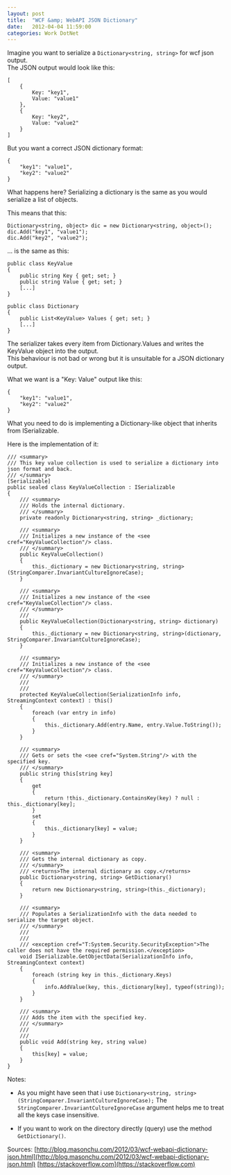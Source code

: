 ```yaml
---
layout: post
title:  "WCF &amp; WebAPI JSON Dictionary"
date:   2012-04-04 11:59:00
categories: Work DotNet
---
```


Imagine you want to serialize a `Dictionary<string, string>` for wcf json output.  
The JSON output would look like this:

```
[
    {
        Key: "key1",
        Value: "value1"
    },
    {
        Key: "key2",
        Value: "value2"
    }
]
```

But you want a correct JSON dictionary format:

```
{
    "key1": "value1",
    "key2": "value2"
}
```

What happens here? Serializing a dictionary is the same as you would serialize a list of objects.

This means that this:

```
Dictionary<string, object> dic = new Dictionary<string, object>();
dic.Add("key1", "value1");
dic.Add("key2", "value2");
```

... is the same as this:

```
public class KeyValue
{
    public string Key { get; set; }
    public string Value { get; set; }
    [...]
}

public class Dictionary
{
    public List<KeyValue> Values { get; set; }
    [...]
}
```

The serializer takes every item from Dictionary.Values and writes the KeyValue object into the output.  
This behaviour is not bad or wrong but it is unsuitable for a JSON dictionary output.

What we want is a "Key: Value" output like this:
```
{
    "key1": "value1",
    "key2": "value2"
}
```

What you need to do is implementing a Dictionary-like object that inherits from ISerializable.

Here is the implementation of it:

```
/// <summary>
/// This key value collection is used to serialize a dictionary into json format and back.
/// </summary>
[Serializable]
public sealed class KeyValueCollection : ISerializable
{
    /// <summary>
    /// Holds the internal dictionary.
    /// </summary>
    private readonly Dictionary<string, string> _dictionary;

    /// <summary>
    /// Initializes a new instance of the <see cref="KeyValueCollection"/> class.
    /// </summary>
    public KeyValueCollection()
    {
        this._dictionary = new Dictionary<string, string>(StringComparer.InvariantCultureIgnoreCase);
    }

    /// <summary>
    /// Initializes a new instance of the <see cref="KeyValueCollection"/> class.
    /// </summary>
    /// 
    public KeyValueCollection(Dictionary<string, string> dictionary)
    {
        this._dictionary = new Dictionary<string, string>(dictionary, StringComparer.InvariantCultureIgnoreCase);
    }

    /// <summary>
    /// Initializes a new instance of the <see cref="KeyValueCollection"/> class.
    /// </summary>
    /// 
    /// 
    protected KeyValueCollection(SerializationInfo info, StreamingContext context) : this()
    {
        foreach (var entry in info)
        {
            this._dictionary.Add(entry.Name, entry.Value.ToString());
        }
    }

    /// <summary>
    /// Gets or sets the <see cref="System.String"/> with the specified key.
    /// </summary>
    public string this[string key]
    {
        get
        {
            return !this._dictionary.ContainsKey(key) ? null : this._dictionary[key];
        }
        set
        {
            this._dictionary[key] = value;
        }
    }

    /// <summary>
    /// Gets the internal dictionary as copy.
    /// </summary>
    /// <returns>The internal dictionary as copy.</returns>
    public Dictionary<string, string> GetDictionary()
    {
        return new Dictionary<string, string>(this._dictionary);
    }

    /// <summary>
    /// Populates a SerializationInfo with the data needed to serialize the target object.
    /// </summary>
    /// 
    /// 
    /// <exception cref="T:System.Security.SecurityException">The caller does not have the required permission.</exception>
    void ISerializable.GetObjectData(SerializationInfo info, StreamingContext context)
    {
        foreach (string key in this._dictionary.Keys)
        {
            info.AddValue(key, this._dictionary[key], typeof(string));
        }
    }

    /// <summary>
    /// Adds the item with the specified key.
    /// </summary>
    /// 
    /// 
    public void Add(string key, string value)
    {
        this[key] = value;
    }
}
```

Notes:

* As you might have seen that i use `Dictionary<string, string>(StringComparer.InvariantCultureIgnoreCase);`
  The `StringComparer.InvariantCultureIgnoreCase` argument helps me to treat all the keys case insensitive.

* If you want to work on the directory directly (query) use the method `GetDictionary()`.

Sources:
[http://blog.masonchu.com/2012/03/wcf-webapi-dictionary-json.html](http://blog.masonchu.com/2012/03/wcf-webapi-dictionary-json.html)
[https://stackoverflow.com](https://stackoverflow.com)
